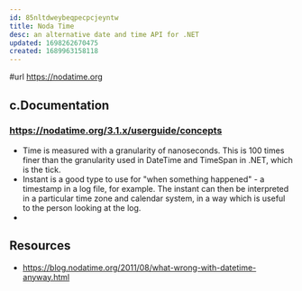 ```yaml
---
id: 85nltdweybeqpecpcjeyntw
title: Noda Time
desc: an alternative date and time API for .NET
updated: 1698262670475
created: 1689963158118
---
```


#url  https://nodatime.org

## c.Documentation

### https://nodatime.org/3.1.x/userguide/concepts

- Time is measured with a granularity of nanoseconds. This is 100 times finer than the granularity used in DateTime and TimeSpan in .NET, which is the tick.
- Instant is a good type to use for "when something happened" - a timestamp in a log file, for example. The instant can then be interpreted in a particular time zone and calendar system, in a way which is useful to the person looking at the log.
- 

## Resources

- https://blog.nodatime.org/2011/08/what-wrong-with-datetime-anyway.html